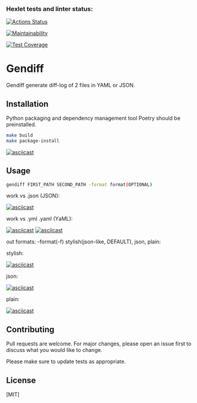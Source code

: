 ### Hexlet tests and linter status:
[![Actions Status](https://github.com/adryabinov/python-project-lvl2/workflows/hexlet-check/badge.svg)](https://github.com/adryabinov/python-project-lvl2/actions)

[![Maintainability](https://api.codeclimate.com/v1/badges/11aeb09c97585a10a336/maintainability)](https://codeclimate.com/github/adryabinov/python-project-lvl2/maintainability)

[![Test Coverage](https://api.codeclimate.com/v1/badges/11aeb09c97585a10a336/test_coverage)](https://codeclimate.com/github/adryabinov/python-project-lvl2/test_coverage)
# Gendiff

Gendiff generate diff-log of 2 files in YAML or JSON.

## Installation

Python packaging and dependency management tool Poetry should be preinstalled.

```bash
make build
make package-install
```
[![asciicast](https://asciinema.org/a/Qli4WnKWLwFwykJktHDM6X4DW.svg)](https://asciinema.org/a/Qli4WnKWLwFwykJktHDM6X4DW)
## Usage
```bash
gendiff FIRST_PATH SECOND_PATH -format format(OPTIONAL)
```
work vs .json (JSON):

[![asciicast](https://asciinema.org/a/cgYbVBRLdYDLPnDrYJMnAkLZv.svg)](https://asciinema.org/a/cgYbVBRLdYDLPnDrYJMnAkLZv)


work vs .yml .yaml (YаML):

[![asciicast](https://asciinema.org/a/0wx8jBosiZ7A5aLn9PGPI4K6G.svg)](https://asciinema.org/a/0wx8jBosiZ7A5aLn9PGPI4K6G)
[![asciicast](https://asciinema.org/a/PnmXPz7WQ8TKFV5tbksW4N21o.svg)](https://asciinema.org/a/PnmXPz7WQ8TKFV5tbksW4N21o)


out formats: -format(-f) stylish(json-like, DEFAULT), json, plain:


stylish:

[![asciicast](https://asciinema.org/a/O3ZvjRTBvWr0CPAHPotOvZXR7.svg)](https://asciinema.org/a/O3ZvjRTBvWr0CPAHPotOvZXR7)


json:

[![asciicast](https://asciinema.org/a/kLxafvAwxUb32w1u84xQM75Im.svg)](https://asciinema.org/a/kLxafvAwxUb32w1u84xQM75Im)


plain:

[![asciicast](https://asciinema.org/a/mpz3Y12yVSchW1u9xgdkMdimA.svg)](https://asciinema.org/a/mpz3Y12yVSchW1u9xgdkMdimA)


## Contributing
Pull requests are welcome. For major changes, please open an issue first to discuss what you would like to change.

Please make sure to update tests as appropriate.

## License
[MIT]
